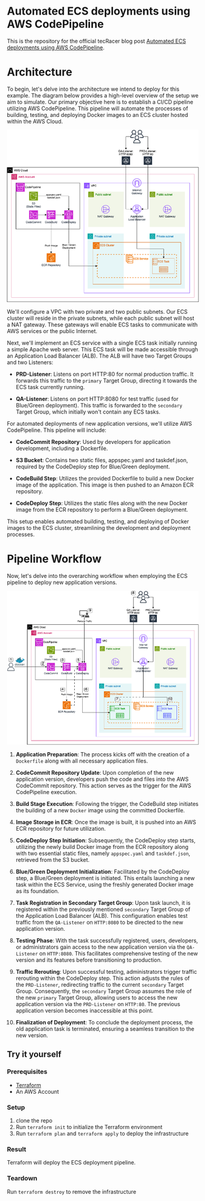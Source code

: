 # Automated ECS deployments using AWS CodePipeline

This is the repository for the official tecRacer blog post [Automated ECS deployments using AWS CodePipeline](https://www.tecracer.com/blog/2024/03/ci/cd-pipeline-for-ecs.html).

# Architecture

To begin, let's delve into the architecture we intend to deploy for this example. The diagram below provides a high-level overview of the setup we aim to simulate. Our primary objective here is to establish a CI/CD pipeline utilizing AWS CodePipeline. This pipeline will automate the processes of building, testing, and deploying Docker images to an ECS cluster hosted within the AWS Cloud.

![Architecture](media/architecture.png)

We'll configure a VPC with two private and two public subnets. Our ECS cluster will reside in the private subnets, while each public subnet will host a NAT gateway. These gateways will enable ECS tasks to communicate with AWS services or the public Internet.

Next, we'll implement an ECS service with a single ECS task initially running a simple Apache web server. This ECS task will be made accessible through an Application Load Balancer (ALB). The ALB will have two Target Groups and two Listeners:

- **PRD-Listener**: Listens on port HTTP:80 for normal production traffic. It forwards this traffic to the `primary` Target Group, directing it towards the ECS task currently running.

- **QA-Listener**: Listens on port HTTP:8080 for test traffic (used for Blue/Green deployment). This traffic is forwarded to the `secondary` Target Group, which initially won't contain any ECS tasks.

For automated deployments of new application versions, we'll utilize AWS CodePipeline. This pipeline will include:

- **CodeCommit Repository**: Used by developers for application development, including a Dockerfile.

- **S3 Bucket**: Contains two static files, appspec.yaml and taskdef.json, required by the CodeDeploy step for Blue/Green deployment.

- **CodeBuild Step**: Utilizes the provided Dockerfile to build a new Docker image of the application. This image is then pushed to an Amazon ECR repository.

- **CodeDeploy Step**: Utilizes the static files along with the new Docker image from the ECR repository to perform a Blue/Green deployment.

This setup enables automated building, testing, and deploying of Docker images to the ECS cluster, streamlining the development and deployment processes.

# Pipeline Workflow

Now, let's delve into the overarching workflow when employing the ECS pipeline to deploy new application versions.

![Workflow](media/workflow.png)

1. **Application Preparation**: The process kicks off with the creation of a `Dockerfile` along with all necessary application files.

2. **CodeCommit Repository Update**: Upon completion of the new application version, developers push the code and files into the AWS CodeCommit repository. This action serves as the trigger for the AWS CodePipeline execution.

3. **Build Stage Execution**: Following the trigger, the CodeBuild step initiates the building of a new `Docker` image using the committed Dockerfile.

4. **Image Storage in ECR**: Once the image is built, it is pushed into an AWS ECR repository for future utilization.

5. **CodeDeploy Step Initiation**: Subsequently, the CodeDeploy step starts, utilizing the newly build Docker image from the ECR repository along with two essential static files, namely `appspec.yaml` and `taskdef.json`, retrieved from the S3 bucket.

6. **Blue/Green Deployment Initialization**: Facilitated by the CodeDeploy step, a Blue/Green deployment is initiated. This entails launching a new task within the ECS Service, using the freshly generated Docker image as its foundation.

7. **Task Registration in Secondary Target Group**: Upon task launch, it is registered within the previously mentioned `secondary` Target Group of the Application Load Balancer (ALB). This configuration enables test traffic from the `QA-Listener` on `HTTP:8080` to be directed to the new application version.

8. **Testing Phase**: With the task successfully registered, users, developers, or administrators gain access to the new application version via the `QA-Listener` on `HTTP:8080`. This facilitates comprehensive testing of the new version and its features before transitioning to production.

9. **Traffic Rerouting**: Upon successful testing, administrators trigger traffic rerouting within the CodeDeploy step. This action adjusts the rules of the `PRD-Listener`, redirecting traffic to the current `secondary` Target Group. Consequently, the `secondary` Target Group assumes the role of the new `primary` Target Group, allowing users to access the new application version via the `PRD-Listener` on `HTTP:80`. The previous application version becomes inaccessible at this point.

10. **Finalization of Deployment**: To conclude the deployment process, the old application task is terminated, ensuring a seamless transition to the new version.

## Try it yourself

### Prerequisites

- [Terraform](https://developer.hashicorp.com/terraform/downloads)
- An AWS Account

### Setup

1. clone the repo
2. Run `terraform init` to initialize the Terraform environment
3. Run `terraform plan` and `terraform apply` to deploy the infrastructure

### Result

Terraform will deploy the ECS deployment pipeline.

### Teardown

Run `terraform destroy` to remove the infrastructure
